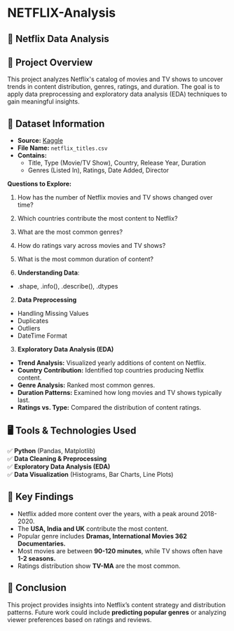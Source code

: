 # NETFLIX-Analysis

## 📌 Netflix Data Analysis

## 📖 Project Overview
This project analyzes Netflix's catalog of movies and TV shows to uncover trends in content distribution, genres, ratings, and duration. The goal is to apply data preprocessing and exploratory data analysis (EDA) techniques to gain meaningful insights.

## 📂 Dataset Information
- **Source:** [Kaggle](https://www.kaggle.com/datasets/shivamb/netflix-shows)
- **File Name:** `netflix_titles.csv`
- **Contains:**
  - Title, Type (Movie/TV Show), Country, Release Year, Duration
  - Genres (Listed In), Ratings, Date Added, Director

**Questions to Explore:**
1. How has the number of Netflix movies and TV shows changed over time?
2. Which countries contribute the most content to Netflix?
3. What are the most common genres?
4. How do ratings vary across movies and TV shows?
5. What is the most common duration of content?

1. **Understanding Data**:
- .shape, .info(), .describe(), .dtypes

2. **Data Preprocessing**
- Handling Missing Values
- Duplicates
- Outliers
- DateTime Format

3. **Exploratory Data Analysis (EDA)**
- **Trend Analysis:** Visualized yearly additions of content on Netflix.
- **Country Contribution:** Identified top countries producing Netflix content.
- **Genre Analysis:** Ranked most common genres.
- **Duration Patterns:** Examined how long movies and TV shows typically last.
- **Ratings vs. Type:** Compared the distribution of content ratings.

## 🖥️ Tools & Technologies Used
✅ **Python** (Pandas, Matplotlib)  
✅ **Data Cleaning & Preprocessing**  
✅ **Exploratory Data Analysis (EDA)**  
✅ **Data Visualization** (Histograms, Bar Charts, Line Plots)

## 📌 Key Findings
- Netflix added more content over the years, with a peak around 2018-2020.
- The **USA, India and UK** contribute the most content.
- Popular genre includes **Dramas, International Movies 362 Documentaries.**
- Most movies are between **90-120 minutes**, while TV shows often have **1-2 seasons.**
- Ratings distribution show **TV-MA** are the most common.

## 🚀 Conclusion
This project provides insights into Netflix’s content strategy and distribution patterns. Future work could include **predicting popular genres** or analyzing viewer preferences based on ratings and reviews.


